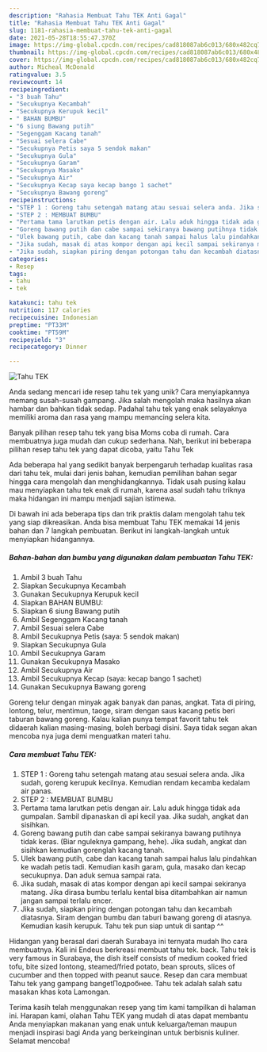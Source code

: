 ```yaml
---
description: "Rahasia Membuat Tahu TEK Anti Gagal"
title: "Rahasia Membuat Tahu TEK Anti Gagal"
slug: 1181-rahasia-membuat-tahu-tek-anti-gagal
date: 2021-05-28T18:55:47.370Z
image: https://img-global.cpcdn.com/recipes/cad818087ab6c013/680x482cq70/tahu-tek-foto-resep-utama.jpg
thumbnail: https://img-global.cpcdn.com/recipes/cad818087ab6c013/680x482cq70/tahu-tek-foto-resep-utama.jpg
cover: https://img-global.cpcdn.com/recipes/cad818087ab6c013/680x482cq70/tahu-tek-foto-resep-utama.jpg
author: Micheal McDonald
ratingvalue: 3.5
reviewcount: 14
recipeingredient:
- "3 buah Tahu"
- "Secukupnya Kecambah"
- "Secukupnya Kerupuk kecil"
- " BAHAN BUMBU"
- "6 siung Bawang putih"
- "Segenggam Kacang tanah"
- "Sesuai selera Cabe"
- "Secukupnya Petis saya 5 sendok makan"
- "Secukupnya Gula"
- "Secukupnya Garam"
- "Secukupnya Masako"
- "Secukupnya Air"
- "Secukupnya Kecap saya kecap bango 1 sachet"
- "Secukupnya Bawang goreng"
recipeinstructions:
- "STEP 1 : Goreng tahu setengah matang atau sesuai selera anda. Jika sudah, goreng kerupuk kecilnya. Kemudian rendam kecamba kedalam air panas."
- "STEP 2 : MEMBUAT BUMBU"
- "Pertama tama larutkan petis dengan air. Lalu aduk hingga tidak ada gumpalan. Sambil dipanaskan di api kecil yaa. Jika sudah, angkat dan sisihkan."
- "Goreng bawang putih dan cabe sampai sekiranya bawang putihnya tidak keras. (Biar nguleknya gampang, hehe). Jika sudah, angkat dan sisihkan kemudian gorenglah kacang tanah."
- "Ulek bawang putih, cabe dan kacang tanah sampai halus lalu pindahkan ke wadah petis tadi. Kemudian kasih garam, gula, masako dan kecap secukupnya. Dan aduk semua sampai rata."
- "Jika sudah, masak di atas kompor dengan api kecil sampai sekiranya matang. Jika dirasa bumbu terlalu kental bisa ditambahkan air namun jangan sampai terlalu encer."
- "Jika sudah, siapkan piring dengan potongan tahu dan kecambah diatasnya. Siram dengan bumbu dan taburi bawang goreng di atasnya. Kemudian kasih kerupuk. Tahu tek pun siap untuk di santap ^^"
categories:
- Resep
tags:
- tahu
- tek

katakunci: tahu tek 
nutrition: 117 calories
recipecuisine: Indonesian
preptime: "PT33M"
cooktime: "PT59M"
recipeyield: "3"
recipecategory: Dinner

---
```



![Tahu TEK](https://img-global.cpcdn.com/recipes/cad818087ab6c013/680x482cq70/tahu-tek-foto-resep-utama.jpg)

Anda sedang mencari ide resep tahu tek yang unik? Cara menyiapkannya memang susah-susah gampang. Jika salah mengolah maka hasilnya akan hambar dan bahkan tidak sedap. Padahal tahu tek yang enak selayaknya memiliki aroma dan rasa yang mampu memancing selera kita.

Banyak pilihan resep tahu tek yang bisa Moms coba di rumah. Cara membuatnya juga mudah dan cukup sederhana. Nah, berikut ini beberapa pilihan resep tahu tek yang dapat dicoba, yaitu Tahu Tek

Ada beberapa hal yang sedikit banyak berpengaruh terhadap kualitas rasa dari tahu tek, mulai dari jenis bahan, kemudian pemilihan bahan segar hingga cara mengolah dan menghidangkannya. Tidak usah pusing kalau mau menyiapkan tahu tek enak di rumah, karena asal sudah tahu triknya maka hidangan ini mampu menjadi sajian istimewa.


Di bawah ini ada beberapa tips dan trik praktis dalam mengolah tahu tek yang siap dikreasikan. Anda bisa membuat Tahu TEK memakai 14 jenis bahan dan 7 langkah pembuatan. Berikut ini langkah-langkah untuk menyiapkan hidangannya.

<!--inarticleads1-->

##### Bahan-bahan dan bumbu yang digunakan dalam pembuatan Tahu TEK:

1. Ambil 3 buah Tahu
1. Siapkan Secukupnya Kecambah
1. Gunakan Secukupnya Kerupuk kecil
1. Siapkan  BAHAN BUMBU:
1. Siapkan 6 siung Bawang putih
1. Ambil Segenggam Kacang tanah
1. Ambil Sesuai selera Cabe
1. Ambil Secukupnya Petis (saya: 5 sendok makan)
1. Siapkan Secukupnya Gula
1. Ambil Secukupnya Garam
1. Gunakan Secukupnya Masako
1. Ambil Secukupnya Air
1. Ambil Secukupnya Kecap (saya: kecap bango 1 sachet)
1. Gunakan Secukupnya Bawang goreng


Goreng telur dengan minyak agak banyak dan panas, angkat. Tata di piring, lontong, telur, mentimun, taoge, siram dengan saus kacang petis beri taburan bawang goreng. Kalau kalian punya tempat favorit tahu tek didaerah kalian masing-masing, boleh berbagi disini. Saya tidak segan akan mencoba nya juga demi menguatkan materi tahu. 

<!--inarticleads2-->

##### Cara membuat Tahu TEK:

1. STEP 1 : Goreng tahu setengah matang atau sesuai selera anda. Jika sudah, goreng kerupuk kecilnya. Kemudian rendam kecamba kedalam air panas.
1. STEP 2 : MEMBUAT BUMBU
1. Pertama tama larutkan petis dengan air. Lalu aduk hingga tidak ada gumpalan. Sambil dipanaskan di api kecil yaa. Jika sudah, angkat dan sisihkan.
1. Goreng bawang putih dan cabe sampai sekiranya bawang putihnya tidak keras. (Biar nguleknya gampang, hehe). Jika sudah, angkat dan sisihkan kemudian gorenglah kacang tanah.
1. Ulek bawang putih, cabe dan kacang tanah sampai halus lalu pindahkan ke wadah petis tadi. Kemudian kasih garam, gula, masako dan kecap secukupnya. Dan aduk semua sampai rata.
1. Jika sudah, masak di atas kompor dengan api kecil sampai sekiranya matang. Jika dirasa bumbu terlalu kental bisa ditambahkan air namun jangan sampai terlalu encer.
1. Jika sudah, siapkan piring dengan potongan tahu dan kecambah diatasnya. Siram dengan bumbu dan taburi bawang goreng di atasnya. Kemudian kasih kerupuk. Tahu tek pun siap untuk di santap ^^


Hidangan yang berasal dari daerah Surabaya ini ternyata mudah lho cara membuatnya. Kali ini Endeus berkreasi membuat tahu tek. back. Tahu tek is very famous in Surabaya, the dish itself consists of medium cooked fried tofu, bite sized lontong, steamed/fried potato, bean sprouts, slices of cucumber and then topped with peanut sauce. Resep dan cara membuat Tahu tek yang gampang bangetПодробнее. Tahu tek adalah salah satu masakan khas kota Lamongan. 

Terima kasih telah menggunakan resep yang tim kami tampilkan di halaman ini. Harapan kami, olahan Tahu TEK yang mudah di atas dapat membantu Anda menyiapkan makanan yang enak untuk keluarga/teman maupun menjadi inspirasi bagi Anda yang berkeinginan untuk berbisnis kuliner. Selamat mencoba!
